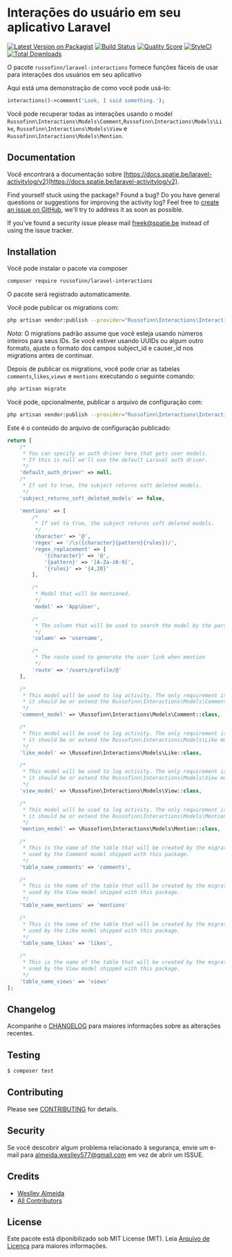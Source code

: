 # Interações do usuário em seu aplicativo Laravel

[![Latest Version on Packagist](https://img.shields.io/packagist/v/russofinn/laravel-interactions.svg?style=flat-square)](https://packagist.org/packages/russofinn/laravel-interactions)
[![Build Status](https://img.shields.io/travis/russofinn/laravel-interactions/master.svg?style=flat-square)](https://travis-ci.org/spatie/laravel-activitylog)
[![Quality Score](https://img.shields.io/scrutinizer/g/spatie/laravel-activitylog.svg?style=flat-square)](https://scrutinizer-ci.com/g/spatie/laravel-activitylog)
[![StyleCI](https://styleci.io/repos/147368113/shield)](https://styleci.io/repos/147368113)
[![Total Downloads](https://img.shields.io/packagist/dt/russofinn/laravel-interactions.svg?style=flat-square)](https://packagist.org/packages/russofinn/laravel-interactions)

O pacote `russofinn/laravel-interactions` fornece funções fáceis de usar para interações dos usuários em seu aplicativo

Aqui está uma demonstração de como você pode usá-lo:

```php
interactions()->comment('Look, I said something.');
```

Você pode recuperar todas as interações usando o model `Russofinn\Interactions\Models\Comment`,`Russofinn\Interactions\Models\Like`, `Russofinn\Interactions\Models\View` e `Russofinn\Interactions\Models\Mention`.


## Documentation
Você encontrará a documentação sobre [https://docs.spatie.be/laravel-activitylog/v2](https://docs.spatie.be/laravel-activitylog/v2).

Find yourself stuck using the package? Found a bug? Do you have general questions or suggestions for improving the activity log? Feel free to [create an issue on GitHub](https://github.com/spatie/laravel-activitylog/issues), we'll try to address it as soon as possible.

If you've found a security issue please mail [freek@spatie.be](mailto:freek@spatie.be) instead of using the issue tracker.


## Installation

Você pode instalar o pacote via composer

``` bash
composer require russofinn/laravel-interactions
```

O pacote será registrado automaticamente.

Você pode publicar os migrations com:
```bash
php artisan vendor:publish --provider="Russofinn\Interactions\InteractionsServiceProvider" --tag="migrations"
```

*Nota*: O migrations padrão assume que você esteja usando números inteiros para seus IDs. Se você estiver usando UUIDs ou algum outro formato, ajuste o formato dos campos subject_id e causer_id nos migrations antes de continuar.

Depois de publicar os migrations, você pode criar as tabelas `comments`,`likes`,`views` e `mentions` executando o seguinte comando:


```bash
php artisan migrate
```

Você pode, opcionalmente, publicar o arquivo de configuração com:
```bash
php artisan vendor:publish --provider="Russofinn\Interactions\InteractionsServiceProvider" --tag="config"
```

Este é o conteúdo do arquivo de configuração publicado:

```php
return [
    /*
     * You can specify an auth driver here that gets user models.
     * If this is null we'll use the default Laravel auth driver.
     */
    'default_auth_driver' => null,
    /*
     * If set to true, the subject returns soft deleted models.
     */
    'subject_returns_soft_deleted_models' => false,

    'mentions' => [
        /*
         * If set to true, the subject returns soft deleted models.
         */
        'character' => '@',
        'regex' => '/\s({character}{pattern}{rules})/',
        'regex_replacement' => [
            '{character}' => '@',
            '{pattern}' => '[A-Za-z0-9]',
            '{rules}' => '{4,20}'
        ],

        /*
         * Model that will be mentioned.
         */
        'model' => 'App\User',

        /*
         * The column that will be used to search the model by the parser.
         */
        'column' => 'username',

        /*
         * The route used to generate the user link when mention
         */
        'route' => '/users/profile/@'
    ],

    /*
     * This model will be used to log activity. The only requirement is that
     * it should be or extend the Russofinn\Interactions\Models\Commenty model.
     */
    'comment_model' => \Russofinn\Interactions\Models\Comment::class,

    /*
     * This model will be used to log activity. The only requirement is that
     * it should be or extend the Russofinn\Interactions\Models\Like model.
     */
    'like_model' => \Russofinn\Interactions\Models\Like::class,

    /*
     * This model will be used to log activity. The only requirement is that
     * it should be or extend the Russofinn\Interactions\Models\View model.
     */
    'view_model' => \Russofinn\Interactions\Models\View::class,

    /*
     * This model will be used to log activity. The only requirement is that
     * it should be or extend the Russofinn\Interactions\Models\Mention model.
     */
    'mention_model' => \Russofinn\Interactions\Models\Mention::class,

    /*
     * This is the name of the table that will be created by the migration and
     * used by the Comment model shipped with this package.
     */
    'table_name_comments' => 'comments',

    /*
     * This is the name of the table that will be created by the migration and
     * used by the View model shipped with this package.
     */
    'table_name_mentions' => 'mentions'

    /*
     * This is the name of the table that will be created by the migration and
     * used by the Like model shipped with this package.
     */
    'table_name_likes' => 'likes',

    /*
     * This is the name of the table that will be created by the migration and
     * used by the View model shipped with this package.
     */
    'table_name_views' => 'views'
];

```

## Changelog
Acompanhe o [CHANGELOG](CHANGELOG.md) para maiores informações sobre as alterações recentes.

## Testing

``` bash
$ composer test
```

## Contributing

Please see [CONTRIBUTING](CONTRIBUTING.md) for details.

## Security

Se você descobrir algum problema relacionado à segurança, envie um e-mail para almeida.weslley577@gmail.com em vez de abrir um ISSUE.

## Credits

- [Weslley Almeida](https://github.com/russofinn)
- [All Contributors](../../contributors)

## License

Este pacote está diponibilizado sob MIT License (MIT). Leia [Arquivo de Licença](LICENSE.md) para maiores informações.